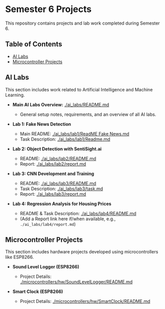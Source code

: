 # Semester 6 Projects

This repository contains projects and lab work completed during Semester 6.

## Table of Contents

- [AI Labs](#ai-labs)
- [Microcontroller Projects](#microcontroller-projects)

## AI Labs

This section includes work related to Artificial Intelligence and Machine Learning.

-   **Main AI Labs Overview:** [./ai_labs/README.md](./ai_labs/README.md)
    -   General setup notes, requirements, and an overview of all AI labs.

-   **Lab 1: Fake News Detection**
    -   Main README: [./ai_labs/lab1/ReadME Fake News.md](./ai_labs/lab1/ReadME%20Fake%20News.md)
    -   Task Description: [./ai_labs/lab1/Readme.md](./ai_labs/lab1/Readme.md)

-   **Lab 2: Object Detection with SentiSight.ai**
    -   README: [./ai_labs/lab2/README.md](./ai_labs/lab2/README.md)
    -   Report: [./ai_labs/lab2/report.md](./ai_labs/lab2/report.md)

-   **Lab 3: CNN Development and Training**
    -   README: [./ai_labs/lab3/README.md](./ai_labs/lab3/README.md)
    -   Task Description: [./ai_labs/lab3/task.md](./ai_labs/lab3/task.md)
    -   Report: [./ai_labs/lab3/report.md](./ai_labs/lab3/report.md)

-   **Lab 4: Regression Analysis for Housing Prices**
    -   README & Task Description: [./ai_labs/lab4/README.md](./ai_labs/lab4/README.md)
    -   (Add a Report link here if/when available, e.g., `./ai_labs/lab4/report.md`)

## Microcontroller Projects

This section includes hardware projects developed using microcontrollers like ESP8266.

-   **Sound Level Logger (ESP8266)**
    -   Project Details: [./microcontrollers/hw/SoundLevelLogger/README.md](./microcontrollers/hw/SoundLevelLogger/README.md)

-   **Smart Clock (ESP8266)**
    -   Project Details: [./microcontrollers/hw/SmartClock/README.md](./microcontrollers/hw/SmartClock/README.md)
